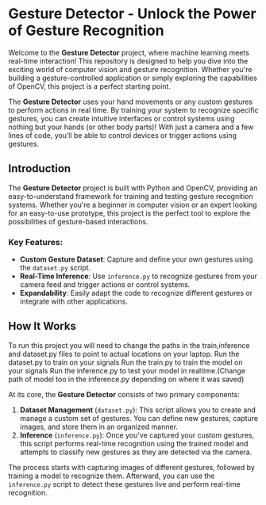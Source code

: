 # Gesture Detector - Unlock the Power of Gesture Recognition

Welcome to the **Gesture Detector** project, where machine learning meets real-time interaction! This repository is designed to help you dive into the exciting world of computer vision and gesture recognition. Whether you're building a gesture-controlled application or simply exploring the capabilities of OpenCV, this project is a perfect starting point.

The **Gesture Detector** uses your hand movements or any custom gestures to perform actions in real time. By training your system to recognize specific gestures, you can create intuitive interfaces or control systems using nothing but your hands (or other body parts)! With just a camera and a few lines of code, you’ll be able to control devices or trigger actions using gestures.


## Introduction

The **Gesture Detector** project is built with Python and OpenCV, providing an easy-to-understand framework for training and testing gesture recognition systems. Whether you're a beginner in computer vision or an expert looking for an easy-to-use prototype, this project is the perfect tool to explore the possibilities of gesture-based interactions.

### Key Features:
- **Custom Gesture Dataset**: Capture and define your own gestures using the `dataset.py` script.
- **Real-Time Inference**: Use `inference.py` to recognize gestures from your camera feed and trigger actions or control systems.
- **Expandability**: Easily adapt the code to recognize different gestures or integrate with other applications.

## How It Works
To run this project you will need to change the paths in the train,inference and dataset.py files to point to actual locations on your laptop.
Run the dataset.py to train on your signals
Run the train.py to train the model on your signals
Run the inference.py to test your model in realtime.(Change path of model too in the inference.py depending on where it was saved)

At its core, the **Gesture Detector** consists of two primary components:
1. **Dataset Management** (`dataset.py`): This script allows you to create and manage a custom set of gestures. You can define new gestures, capture images, and store them in an organized manner.
2. **Inference** (`inference.py`): Once you've captured your custom gestures, this script performs real-time recognition using the trained model and attempts to classify new gestures as they are detected via the camera.

The process starts with capturing images of different gestures, followed by training a model to recognize them. Afterward, you can use the `inference.py` script to detect these gestures live and perform real-time recognition.
